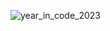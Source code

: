 ![year_in_code_2023](https://github.com/mingi3314/mingi3314/assets/68267535/0b5aa80f-20dc-4a20-999f-78b439fb8d66)

<!--
**mingi3314/mingi3314** is a ✨ _special_ ✨ repository because its `README.md` (this file) appears on your GitHub profile.

Here are some ideas to get you started:

- 🔭 I’m currently working on ...
- 🌱 I’m currently learning ...
- 👯 I’m looking to collaborate on ...
- 🤔 I’m looking for help with ...
- 💬 Ask me about ...
- 📫 How to reach me: ...
- 😄 Pronouns: ...
- ⚡ Fun fact: ...
-->
